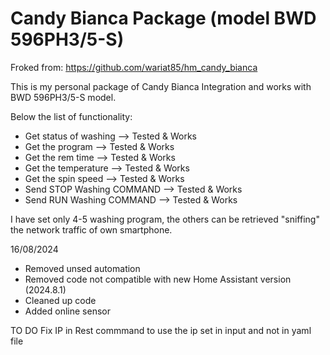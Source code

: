 # Candy Bianca Package (model BWD 596PH3/5-S)
Froked from: https://github.com/wariat85/hm_candy_bianca

This is my personal package of Candy Bianca Integration and works with BWD 596PH3/5-S model.

Below the list of functionality:
 - Get status of washing --> Tested & Works
 - Get the program --> Tested & Works
 - Get the rem time --> Tested & Works
 - Get the temperature --> Tested & Works
 - Get the spin speed --> Tested & Works
 - Send STOP Washing COMMAND --> Tested & Works
 - Send RUN Washing COMMAND --> Tested & Works

I have set only 4-5 washing program, the others can be retrieved "sniffing" the network traffic of own smartphone.

16/08/2024
- Removed unsed automation
- Removed code not compatible with new Home Assistant version (2024.8.1)
- Cleaned up code
- Added online sensor

TO DO
Fix IP in Rest commmand to use the ip set in input and not in yaml file
